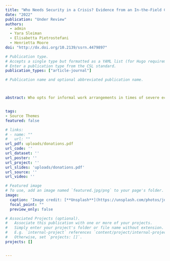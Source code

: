 ```yaml
---
title: "Who Needs Security in a Crisis? Evidence from an In-the-Field Choice Experiment in Lebanon"
date: "2022"
publication: "Under Review"
authors: 
  - admin
  - Yara Sleiman
  - Elisabetta Pietrostefani
  - Henrietta Moore
doi: "http://dx.doi.org/10.2139/ssrn.4479897"

# Publication type.
# Accepts a single type but formatted as a YAML list (for Hugo requirements).
# Enter a publication type from the CSL standard.
publication_types: ["article-journal"]

# Publication name and optional abbreviated publication name.



abstract: Who opts for informal work arrangements in times of severe economic uncertainty, and why? While extensive research has been conducted on the effects of informality on the economy, the empirical evidence about which employees enter the informal labour market remains mixed. This study elicits labour preferences for informal work arrangements in Lebanon, a country grappling with severe economic instability. Drawing on qualitative insights, we operationalise informality in the Lebanese labour market and administer an in-the-field choice experiment to elicit job preferences (N=1450) in two Lebanese cities. Our findings show that employees prefer job choices that offer social protection and private insurance but avoid formal contracts.Using an unsupervised clustering technique, we sort informal workers into distinct skill-based groups and show that high-skilled workers self-sort in informality to avoid social security and contracts in an unstable environment. Implications with regard to tax and social security legislation are discussed.


tags:
- Source Themes
featured: false

# links:
# - name: ""
#   url: ""
url_pdf: uploads/donations.pdf
url_code: ''
url_dataset: ''
url_poster: ''
url_project: ''
url_slides: 'uploads/donations.pdf'
url_source: ''
url_video: ''

# Featured image
# To use, add an image named `featured.jpg/png` to your page's folder. 
image:
  caption: 'Image credit: [**Unsplash**](https://unsplash.com/photos/jdD8gXaTZsc)'
  focal_point: ""
  preview_only: false

# Associated Projects (optional).
#   Associate this publication with one or more of your projects.
#   Simply enter your project's folder or file name without extension.
#   E.g. `internal-project` references `content/project/internal-project/index.md`.
#   Otherwise, set `projects: []`.
projects: []


---
```


